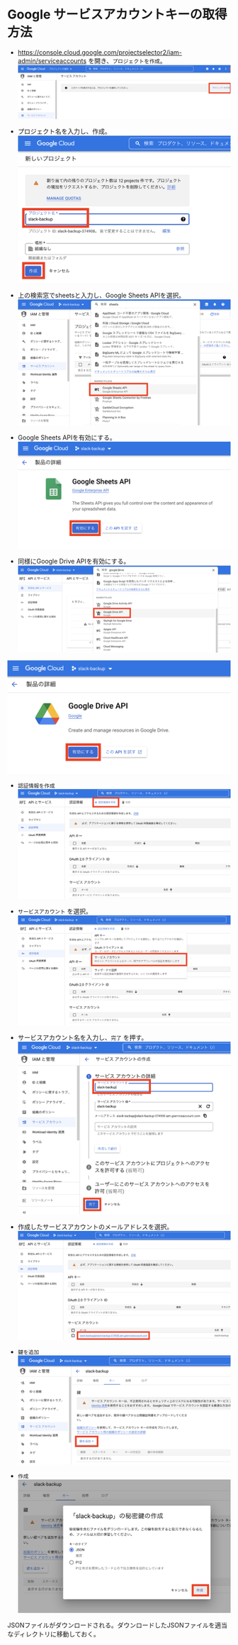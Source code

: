 # Google サービスアカウントキーの取得方法
- https://console.cloud.google.com/projectselector2/iam-admin/serviceaccounts を開き、`プロジェクトを作成`。
![image](./figures/google_api00.png)

- プロジェクト名を入力し、作成。
![image](./figures/google_api01.png)

- 上の検索窓でsheetsと入力し、Google Sheets APIを選択。
![image](./figures/google_api02.png)

- Google Sheets APIを有効にする。
![image](./figures/google_api03.png)

- 同様にGoogle Drive APIを有効にする。
![image](./figures/google_api04.png)

![image](./figures/google_api05.png)

- `認証情報を作成`
![image](./figures/google_api06.png)

- `サービスアカウント` を選択。
![image](./figures/google_api07.png)

- サービスアカウント名を入力し、`完了` を押す。
![image](./figures/google_api08.png)

- 作成したサービスアカウントのメールアドレスを選択。
![image](./figures/google_api09.png)

- `鍵を追加`
![image](./figures/google_api10.png)

- `作成`
![image](./figures/google_api11.png)

JSONファイルがダウンロードされる。ダウンロードしたJSONファイルを適当なディレクトリに移動しておく。
